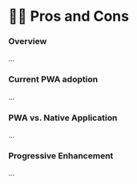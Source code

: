 # 🤷‍♀️ Pros and Cons

### Overview

...

### Current PWA adoption

...

### PWA vs. Native Application

...

### Progressive Enhancement

...

